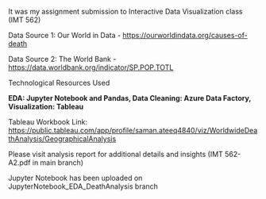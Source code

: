 It was my assignment submission to Interactive Data Visualization class (IMT 562)

Data Source 1: Our World in Data - https://ourworldindata.org/causes-of-death

Data Source 2: The World Bank - https://data.worldbank.org/indicator/SP.POP.TOTL

Technological Resources Used

**EDA: Jupyter Notebook and Pandas,
Data Cleaning: Azure Data Factory,
Visualization: Tableau**

Tableau Workbook Link: https://public.tableau.com/app/profile/saman.ateeq4840/viz/WorldwideDeathAnalysis/GeographicalAnalysis

Please visit analysis report for additional details and insights (IMT 562-A2.pdf in main branch)

Jupyter Notebook has been uploaded on JupyterNotebook_EDA_DeathAnalysis branch
